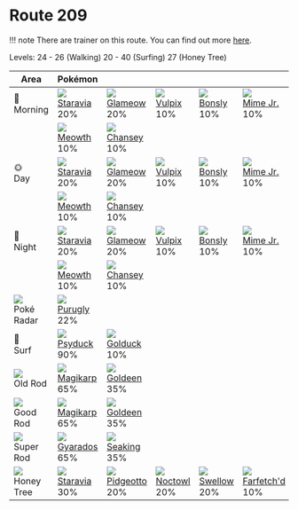 # Route 209

!!! note
    There are trainer on this route. You can find out more [here](/trainer_changes/route_209/).

Levels: 24 - 26 (Walking) 20 - 40 (Surfing) 27 (Honey Tree)

Area                           | Pokémon                           | &nbsp;                            | &nbsp;                            | &nbsp;                            | &nbsp;                            | &nbsp;                            
---                            | ---                               | ---                               | ---                               | ---                               | ---                               | ---                               
🌅<br>Morning                   | ![][397]<br> [Staravia]<br> 20%  | ![][431]<br> [Glameow]<br> 20%   | ![][037]<br> [Vulpix]<br> 10%    | ![][438]<br> [Bonsly]<br> 10%    | ![][439]<br> [Mime Jr.]<br> 10%  | ![][209]<br> [Snubbull]<br> 10%  
&nbsp;                         | ![][052]<br> [Meowth]<br> 10%    | ![][113]<br> [Chansey]<br> 10%   
🌞<br>Day                       | ![][397]<br> [Staravia]<br> 20%  | ![][431]<br> [Glameow]<br> 20%   | ![][037]<br> [Vulpix]<br> 10%    | ![][438]<br> [Bonsly]<br> 10%    | ![][439]<br> [Mime Jr.]<br> 10%  | ![][209]<br> [Snubbull]<br> 10%  
&nbsp;                         | ![][052]<br> [Meowth]<br> 10%    | ![][113]<br> [Chansey]<br> 10%   
🌙<br>Night                     | ![][397]<br> [Staravia]<br> 20%  | ![][431]<br> [Glameow]<br> 20%   | ![][037]<br> [Vulpix]<br> 10%    | ![][438]<br> [Bonsly]<br> 10%    | ![][439]<br> [Mime Jr.]<br> 10%  | ![][209]<br> [Snubbull]<br> 10%  
&nbsp;                         | ![][052]<br> [Meowth]<br> 10%    | ![][113]<br> [Chansey]<br> 10%   
![][poke-radar]<br> Poké Radar | ![][432]<br> [Purugly]<br> 22%   
🌊<br> Surf                     | ![][054]<br> [Psyduck]<br> 90%   | ![][055]<br> [Golduck]<br> 10%   
![][old-rod]<br> Old Rod       | ![][129]<br> [Magikarp]<br> 65%  | ![][118]<br> [Goldeen]<br> 35%   
![][good-rod]<br> Good Rod     | ![][129]<br> [Magikarp]<br> 65%  | ![][118]<br> [Goldeen]<br> 35%   
![][super-rod]<br> Super Rod   | ![][130]<br> [Gyarados]<br> 65%  | ![][119]<br> [Seaking]<br> 35%   
![][honey]<br> Honey Tree      | ![][397]<br> [Staravia]<br> 30%  | ![][017]<br> [Pidgeotto]<br> 20% | ![][164]<br> [Noctowl]<br> 20%   | ![][277]<br> [Swellow]<br> 20%   | ![][083]<br> [Farfetch'd]<br> 10%


[Pidgeotto]: /pokemon_changes/017/
[Vulpix]: /pokemon_changes/037/
[Meowth]: /pokemon_changes/052/
[Psyduck]: /pokemon_changes/054/
[Golduck]: /pokemon_changes/055/
[Farfetch'd]: /pokemon_changes/083/
[Chansey]: /pokemon_changes/113/
[Goldeen]: /pokemon_changes/118/
[Seaking]: /pokemon_changes/119/
[Magikarp]: /pokemon_changes/129/
[Gyarados]: /pokemon_changes/130/
[Noctowl]: /pokemon_changes/164/
[Snubbull]: /pokemon_changes/209/
[Swellow]: /pokemon_changes/277/
[Staravia]: /pokemon_changes/397/
[Glameow]: /pokemon_changes/431/
[Purugly]: /pokemon_changes/432/
[Bonsly]: /pokemon_changes/438/
[Mime Jr.]: /pokemon_changes/439/
[good-rod]: /img/items/good-rod.png
[honey]: /img/items/honey.png
[old-rod]: /img/items/old-rod.png
[poke-radar]: /img/items/poke-radar.png
[super-rod]: /img/items/super-rod.png
[017]: /img/pokemon/017.png
[037]: /img/pokemon/037.png
[052]: /img/pokemon/052.png
[054]: /img/pokemon/054.png
[055]: /img/pokemon/055.png
[083]: /img/pokemon/083.png
[113]: /img/pokemon/113.png
[118]: /img/pokemon/118.png
[119]: /img/pokemon/119.png
[129]: /img/pokemon/129.png
[130]: /img/pokemon/130.png
[164]: /img/pokemon/164.png
[209]: /img/pokemon/209.png
[277]: /img/pokemon/277.png
[397]: /img/pokemon/397.png
[431]: /img/pokemon/431.png
[432]: /img/pokemon/432.png
[438]: /img/pokemon/438.png
[439]: /img/pokemon/439.png

